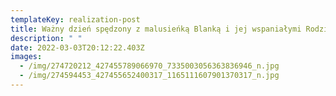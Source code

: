 ```yaml
---
templateKey: realization-post
title: Ważny dzień spędzony z malusieńką Blanką i jej wspaniałymi Rodzicami ❤
description: " "
date: 2022-03-03T20:12:22.403Z
images:
  - /img/274720212_427455789066970_7335003056363836946_n.jpg
  - /img/274594453_427455652400317_1165111607901370317_n.jpg
---
```

